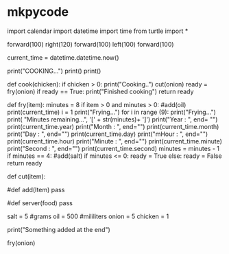 # mkpycode

import calendar
import datetime
import time
from turtle import *

forward(100)
right(120)
forward(100)
left(100)
forward(100)

current_time = datetime.datetime.now()

print("COOKING...")
print()
print()



def cook(chicken):
    if chicken > 0:
        print("Cooking..")
        cut(onion)
        ready = fry(onion)
        if ready == True:
            print("Finished cooking")
            return ready


def fry(item):
    minutes = 8
    if item > 0 and minutes > 0:
        #add(oil)
        print(current_time)
        i = 1
        print("Frying...")
        for i in range (9):
            print("Frying...")
            print( "Minutes remaining...", '[' + str(minutes)+ ']')
            print("Year : ", end= "")
            print(current_time.year)
            print("Month : ", end="")
            print(current_time.month)
            print("Day : ", end="")
            print(current_time.day)
            print("mHour : ", end="")
            print(current_time.hour)
            print("Minute : ", end="")
            print(current_time.minute)
            print("Second : ", end="")
            print(current_time.second)
            minutes = minutes - 1
            if minutes == 4:
                #add(salt)
               if minutes <= 0:
                  ready = True
               else:
                  ready = False
    return ready


def cut(item):





#def add(Item)
    pass


#def server(food)
    pass

salt = 5 #grams
oil = 500 #mililiters
onion = 5
chicken = 1


print("Something added at the end")

fry(onion)
